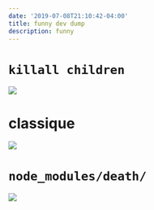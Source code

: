 ```yaml
---
date: '2019-07-08T21:10:42-04:00'
title: funny dev dump
description: funny
---
```

# `killall children`

![](https://res.cloudinary.com/cloudimgts/image/upload/v1562695160/eb2aw2iza2hpwmx7ay6e.jpg)

# classique 

![](https://res.cloudinary.com/cloudimgts/image/upload/v1562695042/qhukgdzfozfl8pjtxvnc.jpg)

# `node_modules/death/`

![](https://res.cloudinary.com/cloudimgts/image/upload/v1562634627/ksvyapdfwaypzrvcmbv9.jpg)
